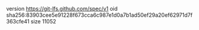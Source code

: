 version https://git-lfs.github.com/spec/v1
oid sha256:83903cee5e91228f673cca6c987e1d0a7b1ad50ef29a20ef62971d7f363cfe41
size 11052
